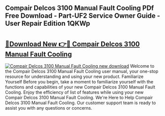 ## Compair Delcos 3100 Manual Fault Cooling PDf Free Download - Part-UF2 Service Owner Guide - User Repair Edition 1QKWp

# <h2><a href="http://bc69060.oget.top/?id=Compair+Delcos+3100+Manual+Fault+Cooling">🔗Download New 👉🔴 Compair Delcos 3100 Manual Fault Cooling</a></h2>

[![Compair Delcos 3100 Manual Fault Cooling new download](https://i.imgur.com/5g1atiW.png)](http://bc69060.oget.top/?id=Compair+Delcos+3100+Manual+Fault+Cooling)
Welcome to the Compair Delcos 3100 Manual Fault Cooling user manual, your one-stop resource for understanding and using your new product. Familiarize Yourself Before you begin, take a moment to familiarize yourself with the functions and capabilities of your new Compair Delcos 3100 Manual Fault Cooling. Enjoy the efficiency of list of features while using your new Compair Delcos 3100 Manual Fault Cooling. We're Here to Help Compair Delcos 3100 Manual Fault Cooling. Our customer support team is ready to assist you with any questions or concerns.
